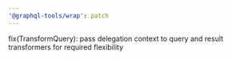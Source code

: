```yaml
---
'@graphql-tools/wrap': patch
---
```


fix(TransformQuery): pass delegation context to query and result transformers for required flexibility
